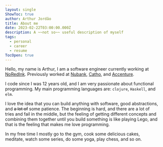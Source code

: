 ```yaml
---
layout: single
ShowToc: true
author: Arthur Jordão
title: About me
date: 2023-02-22T03:00:00.000Z
description: A ~~not so~~ useful description of myself
tags:
  - personal
  - career
  - resume
TocOpen: true
---
```

Hello, my name is Arthur, I am a software engineer currently working at [NoRedInk](https://www.noredink.com/). Previously worked at [Nubank](https://www.nubank.com.br), [Catho](https://www.catho.com.br), and [Accenture](https://accenture.com).

I code since I was 12 years old, and I am very passionate about functional programming. My main programming languages are: `clojure`, `Haskell`, and `elm`.

I love the idea that you can build anything with software, good abstractions, and ~~a lot of~~ some patience. The beginning is hard, and there are a lot of tries and fail in the middle, but the feeling of getting different concepts and combining them together until you build something is like playing Lego, and that is the feeling that makes me love programming.

In my free time I mostly go to the gym, cook some delicious cakes, meditate, watch some series, do some yoga, play chess, and so on.
